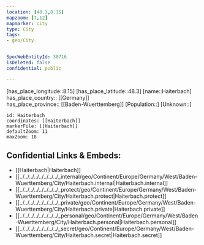```yaml
---
location: [48.3,8.15] 
mapzoom: [7,12] 
mapmarker: city 
type: City
tags:
- geo/City


SpocWebEntityId: 30716
isDeleted: false
confidential: public

---
```

[has_place_longitude::8.15] 
[has_place_latitude::48.3] 
[name::Haiterbach] 
has_place_country:: [[Germany]]  
has_place_province:: [[Baden-Wuerttemberg]] 
[Population::] 
[Unknown::] 


```leaflet
id: Haiterbach
coordinates: [[Haiterbach]] 
markerFile: [[Haiterbach]] 
defaultZoom: 11 
maxZoom: 18
```


## Confidential Links & Embeds: 
- [[Haiterbach|Haiterbach]]  
- [[../../../../../../../../_internal/geo/Continent/Europe/Germany/West/Baden-Wuerttemberg/City/Haiterbach.internal|Haiterbach.internal]] 
- [[../../../../../../../../_protect/geo/Continent/Europe/Germany/West/Baden-Wuerttemberg/City/Haiterbach.protect|Haiterbach.protect]] 
- [[../../../../../../../../_private/geo/Continent/Europe/Germany/West/Baden-Wuerttemberg/City/Haiterbach.private|Haiterbach.private]] 
- [[../../../../../../../../_personal/geo/Continent/Europe/Germany/West/Baden-Wuerttemberg/City/Haiterbach.personal|Haiterbach.personal]] 
- [[../../../../../../../../_secret/geo/Continent/Europe/Germany/West/Baden-Wuerttemberg/City/Haiterbach.secret|Haiterbach.secret]] 
